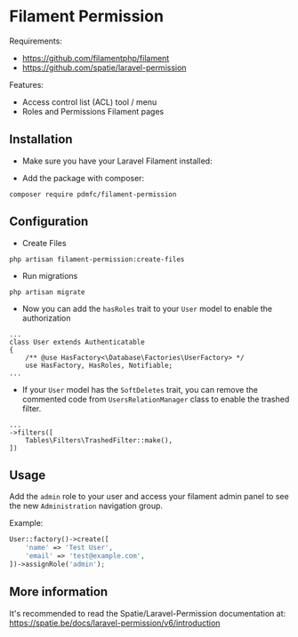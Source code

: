 # Filament Permission

Requirements:

- https://github.com/filamentphp/filament
- https://github.com/spatie/laravel-permission

Features:

- Access control list (ACL) tool / menu
- Roles and Permissions Filament pages

## Installation

- Make sure you have your Laravel Filament installed:

- Add the package with composer:
```shell
composer require pdmfc/filament-permission
```

## Configuration

- Create Files

```
php artisan filament-permission:create-files
```

- Run migrations

```
php artisan migrate
```

- Now you can add the `hasRoles` trait to your `User` model to enable the authorization

```
...
class User extends Authenticatable
{
    /** @use HasFactory<\Database\Factories\UserFactory> */
    use HasFactory, HasRoles, Notifiable;
...
```

- If your `User` model has the `SoftDeletes` trait, you can remove the commented code from `UsersRelationManager` class to enable the trashed filter.

```
...
->filters([
    Tables\Filters\TrashedFilter::make(),
])
```
## Usage

Add the `admin` role to your user and access your filament admin panel to see the new `Administration` navigation group.

Example:

```php
User::factory()->create([
    'name' => 'Test User',
    'email' => 'test@example.com',
])->assignRole('admin');
```

## More information
 It's recommended to read the Spatie/Laravel-Permission documentation at:
 https://spatie.be/docs/laravel-permission/v6/introduction

